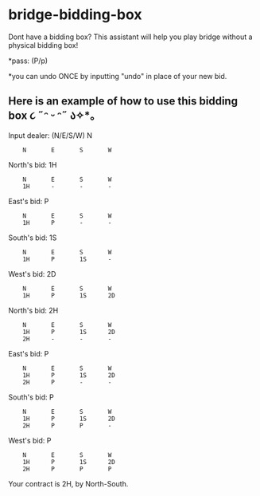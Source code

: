 # bridge-bidding-box
Dont have a bidding box? This assistant will help you play bridge without a physical bidding box!

*pass: (P/p)

*you can undo ONCE by inputting "undo" in place of your new bid. 
 
Here is an example of how to use this bidding box ૮ ˶ᵔ ᵕ ᵔ˶ ა✧*。
-----------------------------------------------------------------------------
Input dealer: (N/E/S/W)
N


        N       E       S       W


North's bid: 1H

        N       E       S       W
        1H      -       -       -

East's bid: P

        N       E       S       W
        1H      P       -       -

South's bid: 1S

        N       E       S       W
        1H      P       1S      -

West's bid: 2D

        N       E       S       W
        1H      P       1S      2D

North's bid: 2H

        N       E       S       W
        1H      P       1S      2D
        2H      -       -       -

East's bid: P

        N       E       S       W
        1H      P       1S      2D
        2H      P       -       -

South's bid: P

        N       E       S       W
        1H      P       1S      2D
        2H      P       P       -

West's bid: P

        N       E       S       W
        1H      P       1S      2D
        2H      P       P       P

Your contract is 2H, by North-South.
